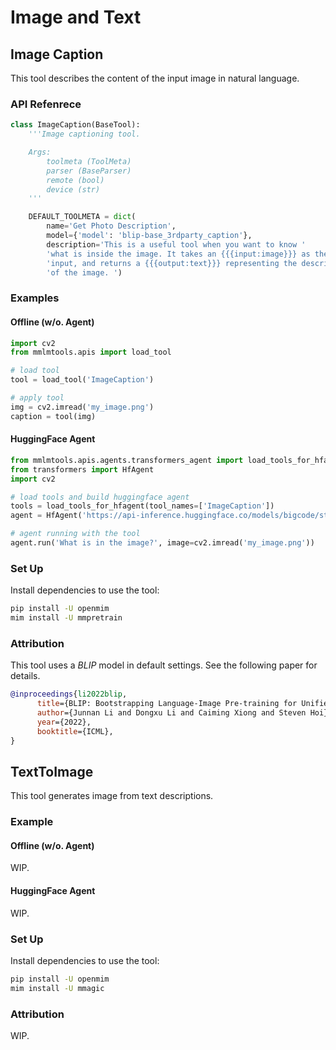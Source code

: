 # Image and Text

## Image Caption

This tool describes the content of the input image in natural language.

### API Refenrece

```python
class ImageCaption(BaseTool):
    '''Image captioning tool.

    Args:
        toolmeta (ToolMeta)
        parser (BaseParser)
        remote (bool)
        device (str)
    '''

    DEFAULT_TOOLMETA = dict(
        name='Get Photo Description',
        model={'model': 'blip-base_3rdparty_caption'},
        description='This is a useful tool when you want to know '
        'what is inside the image. It takes an {{{input:image}}} as the '
        'input, and returns a {{{output:text}}} representing the description '
        'of the image. ')

```

### Examples

#### Offline (w/o. Agent)

```python
import cv2
from mmlmtools.apis import load_tool

# load tool
tool = load_tool('ImageCaption')

# apply tool
img = cv2.imread('my_image.png')
caption = tool(img)
```

#### HuggingFace Agent

```python
from mmlmtools.apis.agents.transformers_agent import load_tools_for_hfagent
from transformers import HfAgent
import cv2

# load tools and build huggingface agent
tools = load_tools_for_hfagent(tool_names=['ImageCaption'])
agent = HfAgent('https://api-inference.huggingface.co/models/bigcode/starcoder', additional_tools=tools)

# agent running with the tool
agent.run('What is in the image?', image=cv2.imread('my_image.png'))
```

### Set Up

Install dependencies to use the tool:

```bash
pip install -U openmim
mim install -U mmpretrain
```

### Attribution

This tool uses a *BLIP* model in default settings. See the following paper for details.

```bibtex
@inproceedings{li2022blip,
      title={BLIP: Bootstrapping Language-Image Pre-training for Unified Vision-Language Understanding and Generation},
      author={Junnan Li and Dongxu Li and Caiming Xiong and Steven Hoi},
      year={2022},
      booktitle={ICML},
}
```

## TextToImage

This tool generates image from text descriptions.

### Example

#### Offline (w/o. Agent)

WIP.

#### HuggingFace Agent

WIP.

### Set Up

Install dependencies to use the tool:

```bash
pip install -U openmim
mim install -U mmagic
```

### Attribution

WIP.
